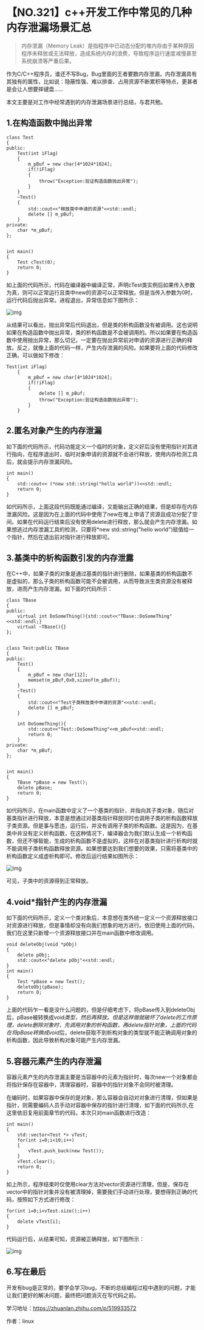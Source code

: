 # 【NO.321】c++开发工作中常见的几种内存泄漏场景汇总

> 内存泄漏（Memory Leak）是指程序中已动态分配的堆内存由于某种原因程序未释放或无法释放，造成系统内存的浪费，导致程序运行速度减慢甚至系统崩溃等严重后果。

作为C/C++程序员，谁还不写Bug，Bug里面的王者要数内存泄漏，内存泄漏具有其独有的属性，比如说：隐蔽性强、难以排查、占用资源不断累积等特点，更甚者是会让人想要摔键盘……

本文主要是对工作中经常遇到的内存泄漏场景进行总结，与君共勉。

## **1.在构造函数中抛出异常**

```text
class Test
{
public:
    Test(int iFlag)
    {
        m_pBuf = new char[4*1024*1024];
        if(!iFlag)
        {
            throw("Exception:验证构造函数抛出异常");
        }
    }
    ~Test()
    { 
        std::cout<<"释放类中申请的资源"<<std::endl;
        delete [] m_pBuf;
    }
private:
    char *m_pBuf;
};


int main()
{
    Test cTest(0);
    return 0;
}
```

如上面的代码所示，代码在编译器中编译正常，声明cTest类实例后如果传入参数为真，则可以正常运行且类中new的资源可以正常释放。但是当传入参数为0时，运行代码后抛出异常。进程退出，异常信息如下图所示：



![img](https://pic2.zhimg.com/80/v2-5ad841016aad40461c8a6feb1b40a0bd_720w.webp)



从结果可以看出，抛出异常后代码退出，但是类的析构函数没有被调用。这也说明如果在构造函数中抛出异常，类的析构函数是不会被调用的。所以如果要在构造函数中使用抛出异常，那么切记，一定要在抛出异常前对申请的资源进行正确的释放。反之，就像上面的代码一样，产生内存泄漏的风险。如果要将上面的代码修改正确，可以做如下修改：

```text
Test(int iFlag)
    {
        m_pBuf = new char[4*1024*1024];
        if(!iFlag)
        {
            delete [] m_pBuf;
            throw("Exception:验证构造函数抛出异常");
        }
    }
```

## **2.匿名对象产生的内存泄漏**

如下面的代码所示，代码功能定义一个临时的对象，定义好后没有使用指针对其进行指向，在程序退出时，临时对象申请的资源就不会进行释放，使用内存检测工具后，就会提示内存泄漏风险。

```text
int main()
{
    std::cout<< (*new std::string("hello world"))<<std::endl;
    return 0;
}
```

如代码所示，上面这段代码既能通过编译，又能输出正确的结果，但是却存在内存泄漏风险。这是因为在上面的代码中使用了new在堆上申请了资源且成功分配了空间。如果在代码运行结束后没有使用delete进行释放，那么就会产生内存泄漏。如果想逃过内存泄漏工具的检测，只要将*new std::string("hello world")赋值给一个指针，然后在退出前对指针进行释放即可。

## **3.基类中的析构函数引发的内存泄露**

在C++中，如果子类的对象是通过基类的指针进行删除，如果基类的析构函数不是虚拟的，那么子类的析构函数可能不会被调用，从而导致派生类资源没有被释放，进而产生内存泄漏。如下面的代码所示：

```text
class TBase
{
public:
    virtual int DoSomeThing(){std::cout<<"TBase::DoSomeThing"<<std::endl;}
    virtual ~TBase(){}
};


class Test:public TBase
{
public:
    Test()
    {
        m_pBuf = new char[12];
        memset(m_pBuf,0x0,sizeof(m_pBuf));
    }
    ~Test()
    { 
        std::cout<<"Test子类释放类中申请的资源"<<std::endl;
        delete [] m_pBuf;
    }
    
    int DoSomeThing(){
        std::cout<<"Test::DoSomeThing"<<m_pBuf<<std::endl;
        return 0;
    }
private:
    char *m_pBuf;
};


int main()
{
    TBase *pBase = new Test();
    delete pBase;
    return 0;
}
```

如代码所示，在main函数中定义了一个基类的指针，并指向其子类对象，随后对基类指针进行释放，本意是想通过对基类指针释放同时也调用子类的析构函数释放子类资源。但是事与愿违，运行后，并没有调用子类的析构函数。这是因为，在基类中并没有定义析构函数，在这种情况下，编译器会为我们默认生成一个析构函数，但还不够智能，生成的析构函数不是虚拟的，这样在对基类指针进行析构时就不能调用子类析构函数释放资源。如果想要达到我们想要的效果，只需将基类中的析构函数定义成虚析构即可。修改后运行结果如图所示：



![img](https://pic2.zhimg.com/80/v2-2960313f603ebbd6b62d8a1056f5f46d_720w.webp)



可见，子类中的资源得到正常释放。

## **4.void\*指针产生的内存泄漏**

如下面的代码所示，定义一个类对象后，本意想在类外统一定义一个资源释放接口对资源进行释放，但是事情却没有向我们想象的地方进行。依旧使用上面的代码，我们在这里只新增一个资源释放接口并在main函数中修改调用。

```text
void deleteObj(void *pObj)
{
    delete pObj;
    std::cout<<"delete pObj"<<std::endl;
}
int main()
{
    Test *pBase = new Test();
    deleteObj(pBase);
    return 0;
}
```

上面的代码乍一看是没什么问题的，但是仔细考虑下，将pBase传入到deleteObj后，pBase被转换成void*类型，然后再释放。但是这样做就破坏了delete的工作原理，delete删除对象时，先调用对象的析构函数，再delete指针对象，上面的代码在将pBase转换成void*后，delete获取不到析构对象的类型就不能正确调用对象的析构函数，因此导致析构对象可能产生内存泄漏。

## **5.容器元素产生的内存泄漏**

容器元素产生的内存泄漏主要是当容器中的元素为指针时，每次new一个对象都会将指针保存在容器中，清理容器时，容器中的指针对象不会同时被清理。

在编码时，如果容器中保存的是对象，那么容器会自动对对象进行清理，但如果是指针，则需要编码人员手动对容器中保存的指针进行清理，如下面的代码所示,在这里依旧复用前面章节的代码，本次只对main函数进行改造：

```text
int main()
{
    std::vector<Test *> vTest;
    for(int i=0;i<10;i++)
    {
        vTest.push_back(new Test());
    }
    vTest.clear();
    return 0;
}
```

如上所示，程序结束时仅使用clear方法对vector资源进行清理，但是，保存在vector中的指针对象并没有被清理掉，需要我们手动进行处理，要想得到正确的代码，按照如下方式进行修改：

```text
for(int i=0;i<vTest.size();i++)
{
    delete vTest[i];
}
```

代码运行后，从结果可知，资源被正确释放，如下图所示：

![img](https://pic2.zhimg.com/80/v2-e5c1bd03fb70322e1c7a20927eb0aedd_720w.webp)

## **6.写在最后**

开发有bug是正常的，要学会学习bug，不断的总结编程过程中遇到的问题，才能让我们更好的解决问题，最终把问题消灭在写代码之前。

学习地址：https://zhuanlan.zhihu.com/p/519933572

作者：linux